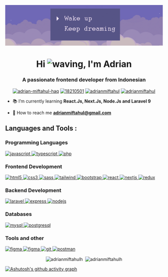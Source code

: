 ![MasterHead](https://github.com/AdrianMiftahulH/AdrianMiftahulH/blob/main/ezgif.com-gif-maker%20(1).gif)
<h1 align="center">Hi <img src="https://emojipedia-us.s3.amazonaws.com/source/noto-emoji-animations/344/waving-hand_1f44b.gif" alt="waving" width="30" height="30"/>, I'm Adrian</h1>
<h3 align="center">A passionate frontend developer from Indonesian</h3>

<p align="center">
<a href="https://linkedin.com/in/adrian-miftahul-haq" target="blank"><img align="center" src="https://cdn4.iconfinder.com/data/icons/socialcones/508/LinkedIn-512.png" alt="adrian-miftahul-haq" height="25"/></a>
<a href="https://stackoverflow.com/users/18210501" target="blank"><img align="center" src="https://cdn4.iconfinder.com/data/icons/socialcones/508/StackOverflow-512.png" alt="18210501" height="25"/></a>
<a href="https://instagram.com/adrianmiftahul" target="blank"><img align="center" src="https://cdn4.iconfinder.com/data/icons/socialcones/508/Instagram-512.png" alt="adrianmiftahul" height="25" /></a>
<a href="https://dribbble.com/adrianmiftahul" target="blank"><img align="center" src="https://cdn3.iconfinder.com/data/icons/social-icon-pack-by-citni/48/Dribbble.png" alt="adrianmiftahul" height="25" /></a>
</p>

- 📚 I’m currently learning **React.Js, Next.Js, Node.Js and Laravel 9**

- 📧 How to reach me **adrianmiftahul@gmail.com** 


<h2 align="left">Languages and Tools : </h2>

### Programming Languages

<p align="left"> 
    <a href="https://developer.mozilla.org/en-US/docs/Web/JavaScript" target="_blank" rel="noreferrer"> <img src="https://skillicons.dev/icons?i=js&theme=dark" alt="javascript" width="30" height="30"/> </a> 
    <a href="https://www.typescriptlang.org/" target="_blank" rel="noreferrer"> <img src="https://skillicons.dev/icons?i=ts&theme=dark" alt="typescript" width="30" height="30"/> </a> 
    <a href="https://www.php.net" target="_blank" rel="noreferrer"> <img src="https://skillicons.dev/icons?i=php&theme=dark" alt="php" width="30" height="30"/> </a>  
</p>

### Frontend Development

<p align="left"> 
   <a href="https://www.w3.org/html/" target="_blank" rel="noreferrer"> <img src="https://skillicons.dev/icons?i=html&theme=dark" alt="html5" width="30" height="30"/> </a> 
    <a href="https://www.w3schools.com/css/" target="_blank" rel="noreferrer"> <img src="https://skillicons.dev/icons?i=css&theme=dark" alt="css3" width="30" height="30"/> </a>
    <a href="https://sass-lang.com" target="_blank" rel="noreferrer"> <img src="https://skillicons.dev/icons?i=sass&theme=dark" alt="sass" width="30" height="30"/> </a> 
    <a href="https://tailwindcss.com/" target="_blank" rel="noreferrer"> <img src="https://skillicons.dev/icons?i=tailwind&theme=dark" alt="tailwind" width="30" height="30"/> </a>
    <a href="https://getbootstrap.com" target="_blank" rel="noreferrer"> <img src="https://skillicons.dev/icons?i=bootstrap&theme=dark" alt="bootstrap" width="30" height="30"/> </a> 
    <a href="https://reactjs.org/" target="_blank" rel="noreferrer"> <img src="https://skillicons.dev/icons?i=react&theme=dark" alt="react" width="30" height="30"/> </a> 
    <a href="https://nextjs.org/" target="_blank" rel="noreferrer"> <img src="https://skillicons.dev/icons?i=nextjs&theme=dark" alt="nextjs" width="30" height="30"/> </a>
    <a href="https://redux.js.org" target="_blank" rel="noreferrer"> <img src="https://skillicons.dev/icons?i=redux&theme=dark" alt="redux" width="30" height="30"/> </a>  
</p>

### Backend Development

<p align="left"> 
      <a href="https://laravel.com/" target="_blank" rel="noreferrer"> <img src="https://skillicons.dev/icons?i=laravel&theme=dark" alt="laravel" width="30" height="30"/> </a> 
    <a href="https://expressjs.com" target="_blank" rel="noreferrer"> <img src="https://skillicons.dev/icons?i=expressjs&theme=dark" alt="express" width="30" height="30"/> </a> 
    <a href="https://nodejs.org" target="_blank" rel="noreferrer"> <img src="https://skillicons.dev/icons?i=nodejs&theme=dark" alt="nodejs" width="30" height="30"/> </a>  
</p>

### Databases
  
<p align="left"> 
      <a href="https://www.mysql.com/" target="_blank" rel="noreferrer"> <img src="https://skillicons.dev/icons?i=mysql&theme=dark" alt="mysql" width="30" height="30"/> </a>
    <a href="https://www.postgresql.org" target="_blank" rel="noreferrer"> <img src="https://skillicons.dev/icons?i=postgresql&theme=dark" alt="postgresql" width="30" height="30"/> </a>
</p>

### Tools and other

<p align="left"> 
    <a href="https://code.visualstudio.com/" target="_blank" rel="noreferrer"> <img src="https://skillicons.dev/icons?i=vscode&theme=dark" alt="figma" width="30" height="30"/> </a> 
    <a href="https://www.figma.com/" target="_blank" rel="noreferrer"> <img src="https://skillicons.dev/icons?i=figma&theme=dark" alt="figma" width="30" height="30"/> </a> 
    <a href="https://git-scm.com/" target="_blank" rel="noreferrer"> <img src="https://skillicons.dev/icons?i=git&theme=dark" alt="git" width="30" height="30"/> </a>  
    <a href="https://postman.com" target="_blank" rel="noreferrer"> <img src="https://www.vectorlogo.zone/logos/getpostman/getpostman-icon.svg" alt="postman" width="30" height="30"/> </a>
</p>
  
<p align="center">
<img align="center" src="https://github-readme-stats.vercel.app/api?username=adrianmiftahulh&show_icons=true&locale=en&title_color=565486&bg_color=07020100&hide_border=true&text_color=c1aac7" alt="adrianmiftahulh" />
&nbsp;<img align="center" src="https://github-readme-stats.vercel.app/api/top-langs?username=adrianmiftahulh&show_icons=true&locale=en&layout=compact&title_color=565486&bg_color=07020100&hide_border=true&text_color=c1aac7" alt="adrianmiftahulh" />
</p>

[![Ashutosh's github activity graph](https://github-readme-activity-graph.cyclic.app/graph?username=AdrianMiftahulH&bg_color=07020100&color=575585&line=c1a9c9&point=575585&area=true&hide_border=true)](https://github.com/ashutosh00710/github-readme-activity-graph)
